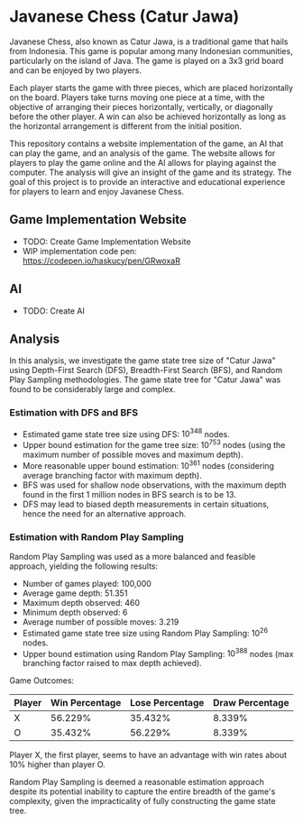 # Javanese Chess (Catur Jawa)

Javanese Chess, also known as Catur Jawa, is a traditional game that hails from Indonesia. This game is popular among many Indonesian communities, particularly on the island of Java. The game is played on a 3x3 grid board and can be enjoyed by two players.

Each player starts the game with three pieces, which are placed horizontally on the board. Players take turns moving one piece at a time, with the objective of arranging their pieces horizontally, vertically, or diagonally before the other player. A win can also be achieved horizontally as long as the horizontal arrangement is different from the initial position.

This repository contains a website implementation of the game, an AI that can play the game, and an analysis of the game. The website allows for players to play the game online and the AI allows for playing against the computer. The analysis will give an insight of the game and its strategy. The goal of this project is to provide an interactive and educational experience for players to learn and enjoy Javanese Chess.

## Game Implementation Website
- TODO: Create Game Implementation Website
- WIP implementation code pen: https://codepen.io/haskucy/pen/GRwoxaR

## AI
- TODO: Create AI

## Analysis

In this analysis, we investigate the game state tree size of "Catur Jawa" using Depth-First Search (DFS), Breadth-First Search (BFS), and Random Play Sampling methodologies. The game state tree for "Catur Jawa" was found to be considerably large and complex.

### Estimation with DFS and BFS
- Estimated game state tree size using DFS: ${10}^{348}$ nodes.
- Upper bound estimation for the game tree size: ${10}^{753}$ nodes (using the maximum number of possible moves and maximum depth).
- More reasonable upper bound estimation: ${10}^{361}$ nodes (considering average branching factor with maximum depth).
- BFS was used for shallow node observations, with the maximum depth found in the first 1 million nodes in BFS search is to be 13.
- DFS may lead to biased depth measurements in certain situations, hence the need for an alternative approach.

### Estimation with Random Play Sampling
Random Play Sampling was used as a more balanced and feasible approach, yielding the following results:

- Number of games played: 100,000
- Average game depth: 51.351
- Maximum depth observed: 460
- Minimum depth observed: 6
- Average number of possible moves: 3.219
- Estimated game state tree size using Random Play Sampling: ${10}^{26}$ nodes.
- Upper bound estimation using Random Play Sampling: ${10}^{388}$ nodes (max branching factor raised to max depth achieved).

Game Outcomes:

| Player | Win Percentage | Lose Percentage | Draw Percentage |
|--------|----------------|-----------------|-----------------|
|   X    |    56.229%     |     35.432%     |     8.339%      |
|   O    |    35.432%     |     56.229%     |     8.339%      |

Player X, the first player, seems to have an advantage with win rates about 10% higher than player O.

Random Play Sampling is deemed a reasonable estimation approach despite its potential inability to capture the entire breadth of the game's complexity, given the impracticality of fully constructing the game state tree.

